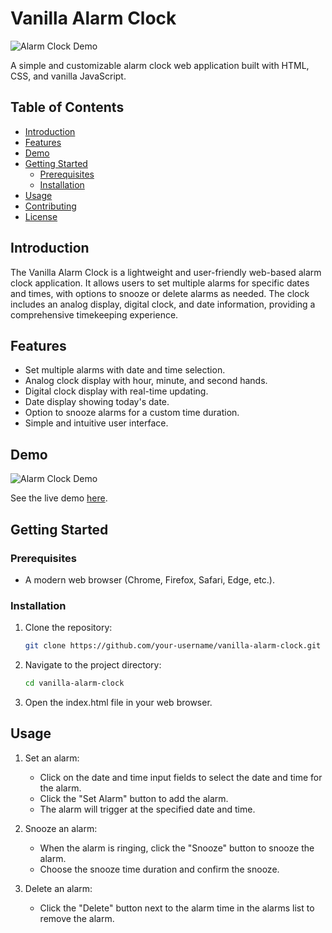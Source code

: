 # Vanilla Alarm Clock

![Alarm Clock Demo](path-to-demo-gif-or-screenshot.gif)

A simple and customizable alarm clock web application built with HTML, CSS, and vanilla JavaScript.

## Table of Contents

- [Introduction](#introduction)
- [Features](#features)
- [Demo](#demo)
- [Getting Started](#getting-started)
  - [Prerequisites](#prerequisites)
  - [Installation](#installation)
- [Usage](#usage)
- [Contributing](#contributing)
- [License](#license)

## Introduction

The Vanilla Alarm Clock is a lightweight and user-friendly web-based alarm clock application. It allows users to set multiple alarms for specific dates and times, with options to snooze or delete alarms as needed. The clock includes an analog display, digital clock, and date information, providing a comprehensive timekeeping experience.

## Features

- Set multiple alarms with date and time selection.
- Analog clock display with hour, minute, and second hands.
- Digital clock display with real-time updating.
- Date display showing today's date.
- Option to snooze alarms for a custom time duration.
- Simple and intuitive user interface.

## Demo

![Alarm Clock Demo](path-to-demo-gif-or-screenshot.gif)

See the live demo [here](link-to-live-demo).

## Getting Started

### Prerequisites

- A modern web browser (Chrome, Firefox, Safari, Edge, etc.).

### Installation

1. Clone the repository:

   ```bash
   git clone https://github.com/your-username/vanilla-alarm-clock.git

2. Navigate to the project directory:

   ```bash
   cd vanilla-alarm-clock

3. Open the index.html file in your web browser.

## Usage

1. Set an alarm:
    - Click on the date and time input fields to select the date and time for the alarm.
    - Click the "Set Alarm" button to add the alarm.
    - The alarm will trigger at the specified date and time.

2. Snooze an alarm:
    - When the alarm is ringing, click the "Snooze" button to snooze the alarm.
    - Choose the snooze time duration and confirm the snooze.

3. Delete an alarm:
    - Click the "Delete" button next to the alarm time in the alarms list to remove the alarm.
